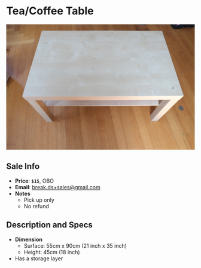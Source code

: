 # Tea/Coffee Table

![Dining Table](https://github.com/breakds/moving-sales/blob/master/photo/resized/table.png)

## Sale Info

* **Price**: **`$15`**, OBO
* **Email**: break.ds+sales@gmail.com
* **Notes** 
  * Pick up only
  * No refund

## Description and Specs

* **Dimension**
  * Surface: 55cm x 90cm (21 inch x 35 inch)
  * Height: 45cm (18 inch)
* Has a storage layer
